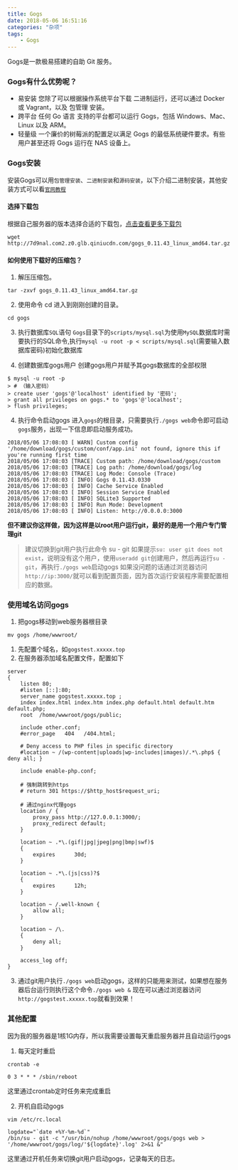 ```yaml
---
title: Gogs
date: 2018-05-06 16:51:16
categories: "杂项"
tags:
    - Gogs
---
```

Gogs是一款极易搭建的自助 Git 服务。
<!-- more -->
### Gogs有什么优势呢？
- 易安装
您除了可以根据操作系统平台下载 二进制运行，还可以通过 Docker 或 Vagrant，以及 包管理 安装。
- 跨平台
任何 Go 语言 支持的平台都可以运行 Gogs，包括 Windows、Mac、Linux 以及 ARM。
- 轻量级
一个廉价的树莓派的配置足以满足 Gogs 的最低系统硬件要求。有些用户甚至还将 Gogs 运行在 NAS 设备上。

### Gogs安装
安装Gogs可以用`包管理安装`、`二进制安装`和`源码安装`，以下介绍二进制安装，其他安装方式可以看[`官网教程`](https://gogs.io/docs/installation)

#### 选择下载包
根据自己服务器的版本选择合适的下载包，[点击查看更多下载包](https://gogs.io/docs/installation/install_from_binary)

```
wget http://7d9nal.com2.z0.glb.qiniucdn.com/gogs_0.11.43_linux_amd64.tar.gz
```

#### 如何使用下载好的压缩包？
1. 解压压缩包。
```
tar -zxvf gogs_0.11.43_linux_amd64.tar.gz
```
2. 使用命令 cd 进入到刚刚创建的目录。
```
cd gogs
```

3. 执行数据库`SQL`语句
`Gogs`目录下的`scripts/mysql.sql`为使用`MySQL`数据库时需要执行的SQL命令,执行`mysql -u root -p < scripts/mysql.sql`(需要输入数据库密码)初始化数据库

4. 创建数据库gogs用户
创建gogs用户并赋予其gogs数据库的全部权限
```
$ mysql -u root -p
> # （输入密码）
> create user 'gogs'@'localhost' identified by '密码';
> grant all privileges on gogs.* to 'gogs'@'localhost';
> flush privileges;
```

4. 执行命令启动gogs
进入`gogs`的根目录，只需要执行`./gogs web`命令即可启动`gogs`服务，出现一下信息即启动服务成功。
```
2018/05/06 17:08:03 [ WARN] Custom config '/home/download/gogs/custom/conf/app.ini' not found, ignore this if you're running first time
2018/05/06 17:08:03 [TRACE] Custom path: /home/download/gogs/custom
2018/05/06 17:08:03 [TRACE] Log path: /home/download/gogs/log
2018/05/06 17:08:03 [TRACE] Log Mode: Console (Trace)
2018/05/06 17:08:03 [ INFO] Gogs 0.11.43.0330
2018/05/06 17:08:03 [ INFO] Cache Service Enabled
2018/05/06 17:08:03 [ INFO] Session Service Enabled
2018/05/06 17:08:03 [ INFO] SQLite3 Supported
2018/05/06 17:08:03 [ INFO] Run Mode: Development
2018/05/06 17:08:03 [ INFO] Listen: http://0.0.0.0:3000
```
**但不建议你这样做，因为这样是以root用户运行git，最好的是用一个用户专门管理git**
> 建议切换到git用户执行此命令
> su - git
如果提示`su: user git does not exist`，说明没有这个用户，使用`useradd git`创建用户，然后再运行`su - git`，再执行`./gogs web`启动gogs
如果没问题的话通过浏览器访问`http://ip:3000/`就可以看到配置页面，因为首次运行安装程序需要配置相应的数据。

### 使用域名访问gogs
1. 把gogs移动到web服务器根目录
```
mv gogs /home/wwwroot/
```
1. 先配置个域名，如`gogstest.xxxxx.top`
2. 在服务器添加域名配置文件，配置如下
```
server
{
    listen 80;
    #listen [::]:80;
    server_name gogstest.xxxxx.top ;
    index index.html index.htm index.php default.html default.htm default.php;
    root  /home/wwwroot/gogs/public;

    include other.conf;
    #error_page   404   /404.html;

    # Deny access to PHP files in specific directory
    #location ~ /(wp-content|uploads|wp-includes|images)/.*\.php$ { deny all; }

    include enable-php.conf;

    # 强制跳转到https
    # return 301 https://$http_host$request_uri;

    # 通过nginx代理gogs
    location / {
        proxy_pass http://127.0.0.1:3000/;
        proxy_redirect default;
    }

    location ~ .*\.(gif|jpg|jpeg|png|bmp|swf)$
    {
        expires      30d;
    }

    location ~ .*\.(js|css)?$
    {
        expires      12h;
    }

    location ~ /.well-known {
        allow all;
    }

    location ~ /\.
    {
        deny all;
    }

    access_log off;
}

```
3. 通过git用户执行`./gogs web`启动gogs，这样的只能用来测试，如果想在服务器后台运行则执行这个命令`./gogs web &`
现在可以通过浏览器访问`http://gogstest.xxxxx.top`就看到效果！

### 其他配置
因为我的服务器是1核1G内存，所以我需要设置每天重启服务器并且自动运行gogs
1. 每天定时重启
```
crontab -e

0 3 * * * /sbin/reboot
```
这里通过crontab定时任务来完成重启

2. 开机自启动gogs
```
vim /etc/rc.local

logdate="`date +%Y-%m-%d`"
/bin/su - git -c "/usr/bin/nohup /home/wwwroot/gogs/gogs web > '/home/wwwroot/gogs/log/'${logdate}'.log' 2>&1 &"
```
这里通过开机任务来切换git用户启动gogs，记录每天的日志。